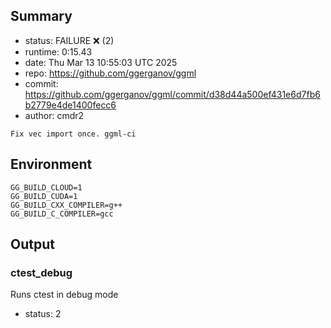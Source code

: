 ## Summary

- status:  FAILURE ❌ (2)
- runtime: 0:15.43
- date:    Thu Mar 13 10:55:03 UTC 2025
- repo:    https://github.com/ggerganov/ggml
- commit:  https://github.com/ggerganov/ggml/commit/d38d44a500ef431e6d7fb6b2779e4de1400fecc6
- author:  cmdr2
```
Fix vec import once. ggml-ci
```

## Environment

```
GG_BUILD_CLOUD=1
GG_BUILD_CUDA=1
GG_BUILD_CXX_COMPILER=g++
GG_BUILD_C_COMPILER=gcc
```

## Output

### ctest_debug

Runs ctest in debug mode
- status: 2
```

```


